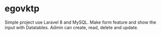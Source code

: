 # egovktp
Simple project use Laravel 8 and MySQL. Make form feature and show the input with Datatables. Admin can create, read, delete and update.
